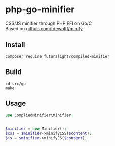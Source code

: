 # php-go-minifier
CSS/JS minifier through PHP FFI on Go/C<br/>
Based on [github.com/tdewolff/minify](https://github.com/tdewolff/minify)
## Install
```console
composer require futuralight/compiled-minifier
```
## Build
```console
cd src/go
make
```
## Usage
```php
use CompliedMinifier\Minifier;


$minifier = new Minifier();
$css = $minifier->minifyCSS($content);
$js = $minifier->minifyJS($content);
```